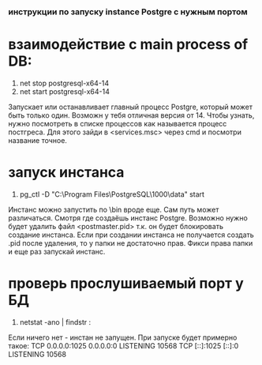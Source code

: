 ### инструкции по запуску instance Postgre с нужным портом

# взаимодействие с main process of DB:

1. net stop postgresql-x64-14
2. net start postgresql-x64-14

Запускает или останавливает главный процесс Postgre, который может быть только один.
Возможн у тебя отличная версия от 14. Чтобы узнать, нужно посмотреть в списке процессов как называется процесс постгреса.
Для этого зайди в <services.msc> через cmd и посмотри название точное.

# запуск инстанса

1. pg_ctl -D "C:\Program Files\PostgreSQL\1000\data" start

Инстанс можно запустить по \bin вроде еще. Сам путь может различаться. Смотря где создаёшь инстанс Postgre.
Возможно нужно будет удалить файл <postmaster.pid> т.к. он будет блокировать создание инстанса.
Если при создании инстанса не получается создать .pid после удаления, то у папки не достаточно прав.
Фикси права папки и еще раз запускай инстанс.

# проверь прослушиваемый порт у БД

1. netstat -ano | findstr :<port-number>

Если ничего нет - инстан не запущен. При запуске будет примерно такое:
TCP 0.0.0.0:1025 0.0.0.0:0 LISTENING 10568
TCP [::]:1025 [::]:0 LISTENING 10568
